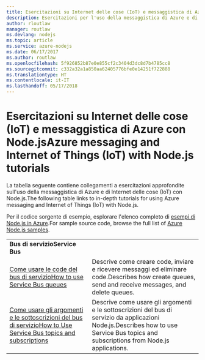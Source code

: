 ```yaml
---
title: Esercitazioni su Internet delle cose (IoT) e messaggistica di Azure con Node.js
description: Esercitazioni per l'uso della messaggistica di Azure e di Internet delle cose (IoT) con Node.js.
author: rloutlaw
manager: routlaw
ms.devlang: nodejs
ms.topic: article
ms.service: azure-nodejs
ms.date: 06/17/2017
ms.author: routlaw
ms.openlocfilehash: 5f926852b87e0e855cf2c3404d3dc8d7b4785cc8
ms.sourcegitcommit: c332a32a1a850aa62405776bfe0e14251f722888
ms.translationtype: HT
ms.contentlocale: it-IT
ms.lasthandoff: 05/17/2018
---
```

# <a name="azure-messaging-and-internet-of-things-iot-with-nodejs-tutorials"></a><span data-ttu-id="96dd5-103">Esercitazioni su Internet delle cose (IoT) e messaggistica di Azure con Node.js</span><span class="sxs-lookup"><span data-stu-id="96dd5-103">Azure messaging and Internet of Things (IoT) with Node.js tutorials</span></span>

<span data-ttu-id="96dd5-104">La tabella seguente contiene collegamenti a esercitazioni approfondite sull'uso della messaggistica di Azure e di Internet delle cose (IoT) con Node.js.</span><span class="sxs-lookup"><span data-stu-id="96dd5-104">The following table links to in-depth tutorials for using Azure messaging and Internet of Things (IoT) with Node.js.</span></span>

<span data-ttu-id="96dd5-105">Per il codice sorgente di esempio, esplorare l'elenco completo di [esempi di Node.js in Azure](https://azure.microsoft.com/resources/samples/?term=nodejs).</span><span class="sxs-lookup"><span data-stu-id="96dd5-105">For sample source code, browse the full list of [Azure Node.js samples](https://azure.microsoft.com/resources/samples/?term=nodejs).</span></span>

| | |
|---|---|
| <span data-ttu-id="96dd5-106">**Bus di servizio**</span><span class="sxs-lookup"><span data-stu-id="96dd5-106">**Service Bus**</span></span> ||
| [<span data-ttu-id="96dd5-107">Come usare le code del bus di servizio</span><span class="sxs-lookup"><span data-stu-id="96dd5-107">How to use Service Bus queues</span></span>](http://docs.microsoft.com/azure/service-bus-messaging/service-bus-nodejs-how-to-use-queues?toc=/azure/node/toc.json&bc=/azure/node/toc.json) | <span data-ttu-id="96dd5-108">Descrive come creare code, inviare e ricevere messaggi ed eliminare code.</span><span class="sxs-lookup"><span data-stu-id="96dd5-108">Describes how create queues, send and receive messages, and delete queues.</span></span> |
| [<span data-ttu-id="96dd5-109">Come usare gli argomenti e le sottoscrizioni del bus di servizio</span><span class="sxs-lookup"><span data-stu-id="96dd5-109">How to Use Service Bus topics and subscriptions</span></span>](http://docs.microsoft.com/azure/service-bus-messaging/service-bus-nodejs-how-to-use-topics-subscriptions?toc=/azure/node/toc.json&bc=/azure/node/toc.json) | <span data-ttu-id="96dd5-110">Descrive come usare gli argomenti e le sottoscrizioni del bus di servizio da applicazioni Node.js.</span><span class="sxs-lookup"><span data-stu-id="96dd5-110">Describes how to use Service Bus topics and subscriptions from Node.js applications.</span></span> |
